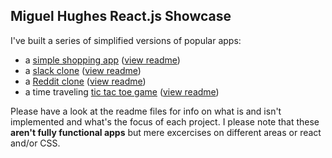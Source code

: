 ## Miguel Hughes React.js Showcase

I've built a series of simplified versions of popular apps: 
- a [simple shopping app](https://miguelhughes.github.io/shopping-app/) ([view readme](https://github.com/miguelhughes/shopping-app/tree/master))
- a [slack clone](https://miguelhughes.github.io/slack-clone/) ([view readme](https://github.com/miguelhughes/slack-clone/tree/master))
- a [Reddit clone](https://miguelhughes.github.io/reddit-clone/) ([view readme](https://github.com/miguelhughes/reddit-clone/tree/master))
- a time traveling [tic tac toe game](https://miguelhughes.github.io/tic-tac-toe/) ([view readme](https://github.com/miguelhughes/tic-tac-toe))

Please have a look at the readme files for info on what is and isn't implemented and what's the focus of each project. I please note that these **aren't fully functional apps** but mere excercises on different areas or react and/or CSS.
